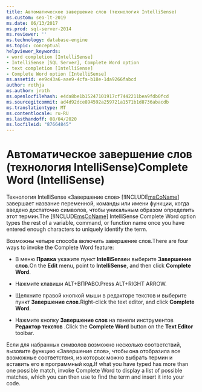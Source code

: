 ```yaml
---
title: Автоматическое завершение слов (технология IntelliSense)
ms.custom: seo-lt-2019
ms.date: 06/13/2017
ms.prod: sql-server-2014
ms.reviewer: ''
ms.technology: database-engine
ms.topic: conceptual
helpviewer_keywords:
- word completion [IntelliSense]
- IntelliSense [SQL Server], Complete Word option
- text completion [IntelliSense]
- Complete Word option [IntelliSense]
ms.assetid: ee9c43a6-aae9-4cfa-b18e-1da9266fabcd
author: rothja
ms.author: jroth
ms.openlocfilehash: e4da8be1b15247101917cf7442211bea9fdb0fcd
ms.sourcegitcommit: ad4d92dce894592a259721a1571b1d8736abacdb
ms.translationtype: MT
ms.contentlocale: ru-RU
ms.lasthandoff: 08/04/2020
ms.locfileid: "87664845"
---
```

# <a name="complete-word-intellisense"></a><span data-ttu-id="959da-102">Автоматическое завершение слов (технология IntelliSense)</span><span class="sxs-lookup"><span data-stu-id="959da-102">Complete Word (IntelliSense)</span></span>
  <span data-ttu-id="959da-103">Технология IntelliSense «Завершение слов» [!INCLUDE[msCoName](../../includes/msconame-md.md)] завершает название переменной, команды или имени функции, когда введено достаточно символов, чтобы уникальным образом определить этот термин.</span><span class="sxs-lookup"><span data-stu-id="959da-103">The [!INCLUDE[msCoName](../../includes/msconame-md.md)] IntelliSense Complete Word option types the rest of a variable, command, or function name once you have entered enough characters to uniquely identify the term.</span></span>  
  
 <span data-ttu-id="959da-104">Возможны четыре способа включить завершение слов.</span><span class="sxs-lookup"><span data-stu-id="959da-104">There are four ways to invoke the Complete Word feature:</span></span>  
  
-   <span data-ttu-id="959da-105">В меню **Правка** укажите пункт **IntelliSense**и выберите **Завершение слов**.</span><span class="sxs-lookup"><span data-stu-id="959da-105">On the **Edit** menu, point to **IntelliSense**, and then click **Complete Word**.</span></span>  
  
-   <span data-ttu-id="959da-106">Нажмите клавиши ALT+ВПРАВО.</span><span class="sxs-lookup"><span data-stu-id="959da-106">Press ALT+RIGHT ARROW.</span></span>  
  
-   <span data-ttu-id="959da-107">Щелкните правой кнопкой мыши в редакторе текстов и выберите пункт **Завершение слов**.</span><span class="sxs-lookup"><span data-stu-id="959da-107">Right-click the text editor, and click **Complete Word**.</span></span>  
  
-   <span data-ttu-id="959da-108">Нажмите кнопку **Завершение слов** на панели инструментов **Редактор текстов** .</span><span class="sxs-lookup"><span data-stu-id="959da-108">Click the **Complete Word** button on the **Text Editor** toolbar.</span></span>  
  
 <span data-ttu-id="959da-109">Если для набранных символов возможно несколько соответствий, вызовите функцию «Завершение слов», чтобы она отобразила все возможные соответствия, из которых можно выбрать термин и вставить его в программный код.</span><span class="sxs-lookup"><span data-stu-id="959da-109">If what you have typed has more than one possible match, invoke Complete Word to display a list of possible matches, which you can then use to find the term and insert it into your code.</span></span>  
  
  
